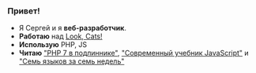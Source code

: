 ### Привет!

- Я Сергей и я **веб-разработчик**.
- **Работаю** над [Look, Cats!](https://github.com/Seryiza/look-cats)
- **Использую** PHP, JS
- **Читаю** ["PHP 7 в подлиннике"](https://github.com/Seryiza/php7-russian-book), ["Современный учебник JavaScript"](https://github.com/Seryiza/learn.javascript.ru-solutions) и ["Семь языков за семь недель"](https://github.com/Seryiza/7L7W)
